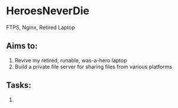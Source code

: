 # HeroesNeverDie
FTPS, Nginx, Retired Laptop

## Aims to:

  1. Revive my retired, runable, was-a-hero laptop
  2. Build a private file server for sharing files from various platforms

## Tasks:
  
  1. 

